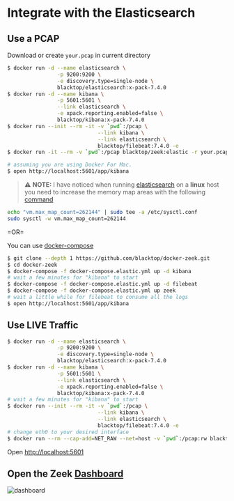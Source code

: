 # Integrate with the Elasticsearch

## Use a PCAP

Download or create `your.pcap` in current directory

```bash
$ docker run -d --name elasticsearch \
                -p 9200:9200 \
                -e discovery.type=single-node \
                blacktop/elasticsearch:x-pack-7.4.0
$ docker run -d --name kibana \
                -p 5601:5601 \
                --link elasticsearch \
                -e xpack.reporting.enabled=false \
                blacktop/kibana:x-pack-7.4.0
$ docker run --init --rm -it -v `pwd`:/pcap \
                             --link kibana \
                             --link elasticsearch \
                             blacktop/filebeat:7.4.0 -e
$ docker run -it --rm -v `pwd`:/pcap blacktop/zeek:elastic -r your.pcap local

# assuming you are using Docker For Mac.
$ open http://localhost:5601/app/kibana
```

> :warning: **NOTE:** I have noticed when running [elasticsearch](https://github.com/blacktop/docker-elasticsearch-alpine) on a **linux** host you need to increase the memory map areas with the following [command](https://www.elastic.co/guide/en/elasticsearch/reference/current/docker.html#docker-cli-run-prod-mode)

```bash
echo "vm.max_map_count=262144" | sudo tee -a /etc/sysctl.conf
sudo sysctl -w vm.max_map_count=262144
```

=OR=

 You can use [docker-compose](https://docs.docker.com/compose/overview/)

```bash
$ git clone --depth 1 https://github.com/blacktop/docker-zeek.git
$ cd docker-zeek
$ docker-compose -f docker-compose.elastic.yml up -d kibana
# wait a few minutes for "kibana" to start
$ docker-compose -f docker-compose.elastic.yml up -d filebeat
$ docker-compose -f docker-compose.elastic.yml up zeek
# wait a little while for filebeat to consume all the logs
$ open http://localhost:5601/app/kibana
```

## Use LIVE Traffic

```bash
$ docker run -d --name elasticsearch \
                -p 9200:9200 \
                -e discovery.type=single-node \
                blacktop/elasticsearch:x-pack-7.4.0
$ docker run -d --name kibana \
                -p 5601:5601 \
                --link elasticsearch \
                -e xpack.reporting.enabled=false \
                blacktop/kibana:x-pack-7.4.0
# wait a few minutes for "kibana" to start
$ docker run --init --rm -it -v `pwd`:/pcap \
                             --link kibana \
                             --link elasticsearch \
                             blacktop/filebeat:7.4.0 -e
# change eth0 to your desired interface
$ docker run --rm --cap-add=NET_RAW --net=host -v `pwd`:/pcap:rw blacktop/zeek:elastic -i af_packet::eth0 local
```

Open [http://localhost:5601](http://localhost:5601)

## Open the Zeek [Dashboard](http://localhost:5601/app/kibana#/dashboard/7cbb5410-3700-11e9-aa6d-ff445a78330c?_g=(filters:!(),refreshInterval:(pause:!t,value:0),time:(from:'2011-01-25T18:50:05.529Z',to:'2011-01-25T18:58:53.008Z'))&_a=(description:'',filters:!(),fullScreenMode:!f,options:(hidePanelTitles:!f,useMargins:!t),panels:!((embeddableConfig:(mapCenter:!(43.32517767999296,-41.22070312500001),mapZoom:3),gridData:(h:14,i:'1',w:48,x:0,y:7),id:f469f230-370c-11e9-aa6d-ff445a78330c,panelIndex:'1',type:visualization,version:'7.0.0-beta1'),(embeddableConfig:(),gridData:(h:12,i:'2',w:16,x:0,y:33),id:'1df7ea80-370d-11e9-aa6d-ff445a78330c',panelIndex:'2',type:visualization,version:'7.0.0-beta1'),(embeddableConfig:(),gridData:(h:12,i:'3',w:16,x:16,y:33),id:'466e5850-370d-11e9-aa6d-ff445a78330c',panelIndex:'3',type:visualization,version:'7.0.0-beta1'),(embeddableConfig:(),gridData:(h:12,i:'4',w:16,x:32,y:33),id:'649acd40-370d-11e9-aa6d-ff445a78330c',panelIndex:'4',type:visualization,version:'7.0.0-beta1'),(embeddableConfig:(),gridData:(h:12,i:'5',w:16,x:0,y:21),id:'9436c270-370d-11e9-aa6d-ff445a78330c',panelIndex:'5',type:visualization,version:'7.0.0-beta1'),(embeddableConfig:(),gridData:(h:12,i:'6',w:16,x:16,y:21),id:bec2f0e0-370d-11e9-aa6d-ff445a78330c,panelIndex:'6',type:visualization,version:'7.0.0-beta1'),(embeddableConfig:(),gridData:(h:12,i:'7',w:16,x:32,y:21),id:e042fda0-370d-11e9-aa6d-ff445a78330c,panelIndex:'7',type:visualization,version:'7.0.0-beta1'),(embeddableConfig:(),gridData:(h:7,i:'8',w:47,x:0,y:0),id:f8c40810-370d-11e9-aa6d-ff445a78330c,panelIndex:'8',type:visualization,version:'7.0.0-beta1')),query:(language:kuery,query:''),timeRestore:!f,title:'Zeek%20Overview%20Dashboard',viewMode:view))

![dashboard](https://raw.githubusercontent.com/blacktop/docker-zeek/master/docs/imgs/dashboard.png)
